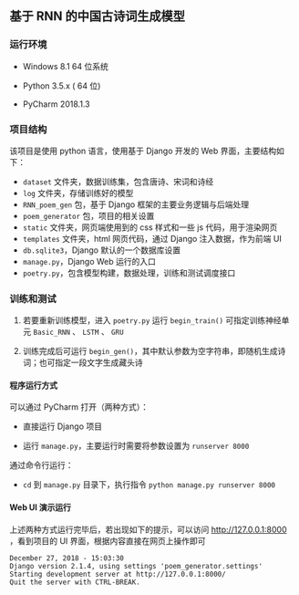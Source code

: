 ## 基于 RNN 的中国古诗词生成模型


### 运行环境

* Windows 8.1 64 位系统 

* Python 3.5.x ( 64 位)

* PyCharm 2018.1.3


### 项目结构

该项目是使用 python 语言，使用基于 Django 开发的 Web 界面，主要结构如下：

* `dataset` 文件夹，数据训练集，包含唐诗、宋词和诗经
* `log` 文件夹，存储训练好的模型
* `RNN_poem_gen` 包，基于 Django 框架的主要业务逻辑与后端处理
* `poem_generator` 包，项目的相关设置
* `static` 文件夹，网页端使用到的 css 样式和一些 js 代码，用于渲染网页
* `templates` 文件夹，html 网页代码，通过 Django 注入数据，作为前端 UI
* `db.sqlite3`，Django 默认的一个数据库设置
* `manage.py`，Django Web 运行的入口
* `poetry.py`，包含模型构建，数据处理，训练和测试调度接口


### 训练和测试

1. 若要重新训练模型，进入 `poetry.py` 运行 `begin_train()` 可指定训练神经单元 `Basic_RNN` 、 `LSTM` 、 `GRU` 

2. 训练完成后可运行 `begin_gen()`，其中默认参数为空字符串，即随机生成诗词；也可指定一段文字生成藏头诗


#### 程序运行方式

可以通过 PyCharm 打开（两种方式）：

* 直接运行 Django 项目

* 运行 `manage.py`，主要运行时需要将参数设置为 `runserver 8000`

通过命令行运行：

* `cd` 到 `manage.py` 目录下，执行指令 `python manage.py runserver 8000`


#### Web UI 演示运行

上述两种方式运行完毕后，若出现如下的提示，可以访问 <http://127.0.0.1:8000> ，看到项目的 UI 界面，根据内容直接在网页上操作即可

```
December 27, 2018 - 15:03:30
Django version 2.1.4, using settings 'poem_generator.settings'
Starting development server at http://127.0.0.1:8000/
Quit the server with CTRL-BREAK.
```